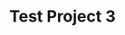 ---
title: Test Project 3
image: 'http://placebeard.it/700/700'
isProject: true
order: 3
layout: project
---